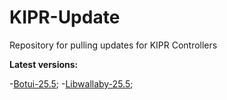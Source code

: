 # KIPR-Update
Repository for pulling updates for KIPR Controllers

**Latest versions:**

  -[Botui-25.5](https://github.com/kipr/botui);
  -[Libwallaby-25.5](https://github.com/kipr/libwallaby);
